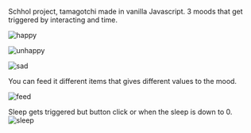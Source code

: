 Schhol project, tamagotchi made in vanilla Javascript.
3 moods that get triggered by interacting and time.

![happy](https://github.com/MissPixxie/Javascript-tamagotchi/assets/78534885/429d4089-f12b-4b2e-b4ce-28da9539cba8)

![unhappy](https://github.com/MissPixxie/Javascript-tamagotchi/assets/78534885/d4cea80f-dd4f-47b5-b5b9-f0057e160d27)

![sad](https://github.com/MissPixxie/Javascript-tamagotchi/assets/78534885/3177e00e-2d60-4c2b-8a1d-90a10972609b)

You can feed it different items that gives different values to the mood.

![feed](https://github.com/MissPixxie/Javascript-tamagotchi/assets/78534885/56fdab29-20a0-4b0b-b14f-f79b7219d036)

Sleep gets triggered but button click or when the sleep is down to 0.
![sleep](https://github.com/MissPixxie/Javascript-tamagotchi/assets/78534885/ace15086-a4a6-48fc-acca-4bd5dc156060)
